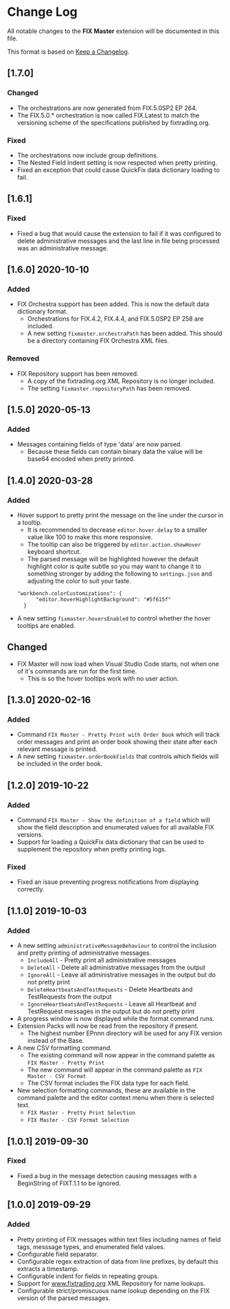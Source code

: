 # Change Log

All notable changes to the **FIX Master** extension will be documented in this file.

This format is based on [Keep a Changelog](http://keepachangelog.com/).

## [1.7.0]

### Changed

- The orchestrations are now generated from FIX.5.0SP2 EP 264.
- The FIX.5.0.* orchestration is now called FIX.Latest to match the versioning scheme of the specifications published by fixtrading.org.

### Fixed

- The orchestrations now include group definitions.
- The Nested Field Indent setting is now respected when pretty printing.
- Fixed an exception that could cause QuickFix data dictionary loading to fail.

## [1.6.1]

### Fixed

- Fixed a bug that would cause the extension to fail if it was configured to delete administrative messages and the last line in file being processed was an administrative message.

## [1.6.0] 2020-10-10

### Added

- FIX Orchestra support has been added. This is now the default data dictionary format.
  - Orchestrations for FIX.4.2, FIX.4.4, and FIX.5.0SP2 EP 258 are included.
  - A new setting `fixmaster.orchestraPath` has been added. This should be a directory containing FIX Orchestra XML files.

### Removed

- FIX Repository support has been removed.
  - A copy of the fixtrading.org XML Repository is no longer included.
  - The setting `fixmaster.repositoryPath` has been removed.

## [1.5.0] 2020-05-13

### Added

- Messages containing fields of type 'data' are now parsed.
  - Because these fields can contain binary data the value will be base64 encoded when pretty printed.

## [1.4.0] 2020-03-28

### Added

- Hover support to pretty print the message on the line under the cursor in a tooltip.
  - It is recommended to decrease `editor.hover.delay` to a smaller value like 100 to make this more responsive.
  - The tooltip can also be triggered by `editor.action.showHover` keyboard shortcut.
  - The parsed message will be highlighted however the default highlight color is quite subtle so you may want to change it to something stronger by adding the following to `settings.json` and adjusting the color to suit your taste.
  ```
  "workbench.colorCustomizations": {
        "editor.hoverHighlightBackground": "#5f615f"
    }
  ```
- A new setting `fixmaster.hoversEnabled` to control whether the hover tooltips are enabled.  

## Changed

- FIX Master will now load when Visual Studio Code starts, not when one of it's commands are run for the first time.
  - This is so the hover tooltips work with no user action.

## [1.3.0] 2020-02-16

### Added

- Command `FIX Master - Pretty Print with Order Book` which will track order messages and print an order book showing their state after each relevant message is printed.
- A new setting `fixmaster.orderBookFields` that controls which fields will be included in the order book.

## [1.2.0] 2019-10-22

### Added

- Command `FIX Master - Show the definition of a field` which will show the field description and enumerated values for all available FIX versions.
- Support for loading a QuickFix data dictionary that can be used to supplement the repository when pretty printing logs.

### Fixed

- Fixed an issue preventing progress notifications from displaying correctly.

## [1.1.0] 2019-10-03

### Added

- A new setting `administrativeMessageBehaviour` to control the inclusion and pretty printing of administrative messages.
  - `IncludeAll` - Pretty print all administrative messages
  - `DeleteAll` - Delete all administrative messages from the output
  - `IgnoreAll` - Leave all administrative messages in the output but do not pretty print
  - `DeleteHeartbeatsAndTestRequests` - Delete Heartbeats and TestRequests from the output
  - `IgnoreHeartbeatsAndTestRequests` - Leave all Heartbeat and TestRequest messages in the output but do not pretty print
- A progress window is now displayed while the format command runs.
- Extension Packs will now be read from the repository if present.
  - The highest number EPnnn directory will be used for any FIX version instead of the Base.
- A new CSV formatting command.
  - The existing command will now appear in the command palette as `FIX Master - Pretty Print`
  - The new command will appear in the command palette as `FIX Master - CSV Format`
  - The CSV format includes the FIX data type for each field.
- New selection formatting commands, these are available in the command palette and the editor context menu when there is selected text.
  - `FIX Master - Pretty Print Selection`
  - `FIX Master - CSV Format Selection`

## [1.0.1] 2019-09-30

### Fixed

- Fixed a bug in the message detection causing messages with a BeginString of FIXT.1.1 to be ignored.

## [1.0.0] 2019-09-29

### Added

- Pretty printing of FIX messages within text files including names of field tags, messsage types, and enumerated field values.
- Configurable field separator.
- Configurable regex extraction of data from line prefixes, by default this extracts a timestamp.
- Configurable indent for fields in repeating groups.
- Support for www.fixtrading.org XML Repository for name lookups.
- Configurable strict/promiscuous name lookup depending on the FIX version of the parsed messages.
